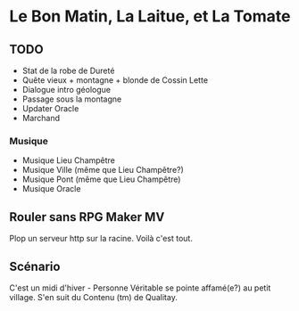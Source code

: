 # Le Bon Matin, La Laitue, et La Tomate

## TODO

* Stat de la robe de Dureté
* Quête vieux + montagne + blonde de Cossin Lette
* Dialogue intro géologue
* Passage sous la montagne
* Updater Oracle
* Marchand

### Musique

* Musique Lieu Champêtre
* Musique Ville (même que Lieu Champêtre?)
* Musique Pont (même que Lieu Champêtre)
* Musique Oracle

## Rouler sans RPG Maker MV

Plop un serveur http sur la racine. Voilà c'est tout.

## Scénario

C'est un midi d'hiver - Personne Véritable se pointe affamé(e?) au petit village.
S'en suit du Contenu (tm) de Qualitay.
